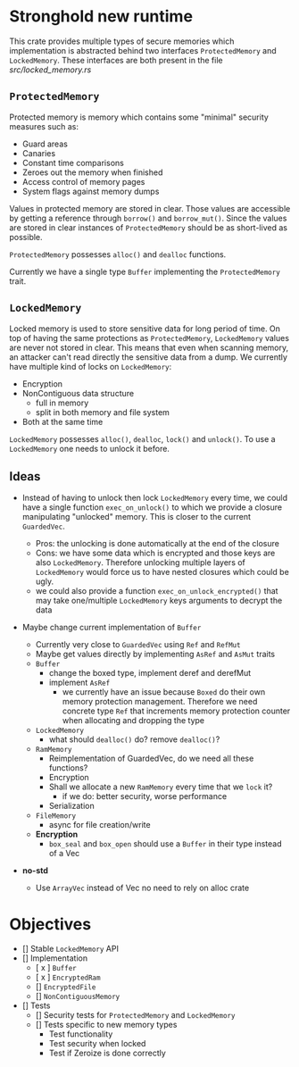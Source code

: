 # Stronghold new runtime 

This crate provides multiple types of secure memories which implementation is abstracted behind two interfaces `ProtectedMemory` and `LockedMemory`. 
These interfaces are both present in the file _src/locked_memory.rs_

## `ProtectedMemory`
Protected memory is memory which contains some "minimal" security measures such as:
- Guard areas
- Canaries 
- Constant time comparisons
- Zeroes out the memory when finished
- Access control of memory pages
- System flags against memory dumps

Values in protected memory are stored in clear. Those values are accessible by getting a reference through `borrow()` and `borrow_mut()`.
Since the values are stored in clear instances of `ProtectedMemory` should be as short-lived as possible.

`ProtectedMemory` possesses `alloc()` and `dealloc` functions.

Currently we have a single type `Buffer` implementing the `ProtectedMemory` trait.

## `LockedMemory`
Locked memory is used to store sensitive data for long period of time.
On top of having the same protections as `ProtectedMemory`, `LockedMemory` values are never not stored in clear. This means that even when scanning memory, an attacker can't read directly the sensitive data from a dump.
We currently have multiple kind of locks on `LockedMemory`:
- Encryption
- NonContiguous data structure
  - full in memory
  - split in both memory and file system
- Both at the same time

`LockedMemory` possesses `alloc()`, `dealloc`, `lock()` and `unlock()`.
To use a `LockedMemory` one needs to unlock it before.

## Ideas 
- Instead of having to unlock then lock `LockedMemory` every time, we could have a single function `exec_on_unlock()` to which we provide a closure manipulating "unlocked" memory. This is closer to the current `GuardedVec`.
  + Pros: the unlocking is done automatically at the end of the closure
  + Cons: we have some data which is encrypted and those keys are also `LockedMemory`. Therefore unlocking multiple layers of `LockedMemory` would force us to have nested closures which could be ugly. 
  + we could also provide a function `exec_on_unlock_encrypted()` that may take one/multiple `LockedMemory` keys arguments to decrypt the data
- Maybe change current implementation of `Buffer` 
  - Currently very close to `GuardedVec` using `Ref` and `RefMut`
  - Maybe get values directly by implementing `AsRef` and `AsMut` traits
    
  + `Buffer`
    * change the boxed type, implement deref and derefMut
    * implement `AsRef` 
      - we currently have an issue because `Boxed` do their own memory protection 
        management. Therefore we need concrete type `Ref` that increments 
        memory protection counter when allocating and dropping the type
  + `LockedMemory`
    * what should `dealloc()` do? remove `dealloc()`?
  + `RamMemory`
    * Reimplementation of GuardedVec, do we need all these functions?
    * Encryption 
    * Shall we allocate a new `RamMemory` every time that we `lock` it?
      - if we do: better security, worse performance
    * Serialization
  + `FileMemory`
    * async for file creation/write
  + __Encryption__
    * `box_seal` and `box_open` should use a `Buffer` in their type instead of a Vec
- __no-std__
  + Use `ArrayVec` instead of Vec no need to rely on alloc crate


# Objectives 
- [] Stable `LockedMemory` API
- [] Implementation 
  - [ x ] `Buffer`
  - [ x ] `EncryptedRam`
  - [] `EncryptedFile`
  - [] `NonContiguousMemory` 
- [] Tests
  - [] Security tests for `ProtectedMemory` and `LockedMemory`
  - [] Tests specific to new memory types
    - Test functionality 
    - Test security when locked 
    - Test if Zeroize is done correctly
